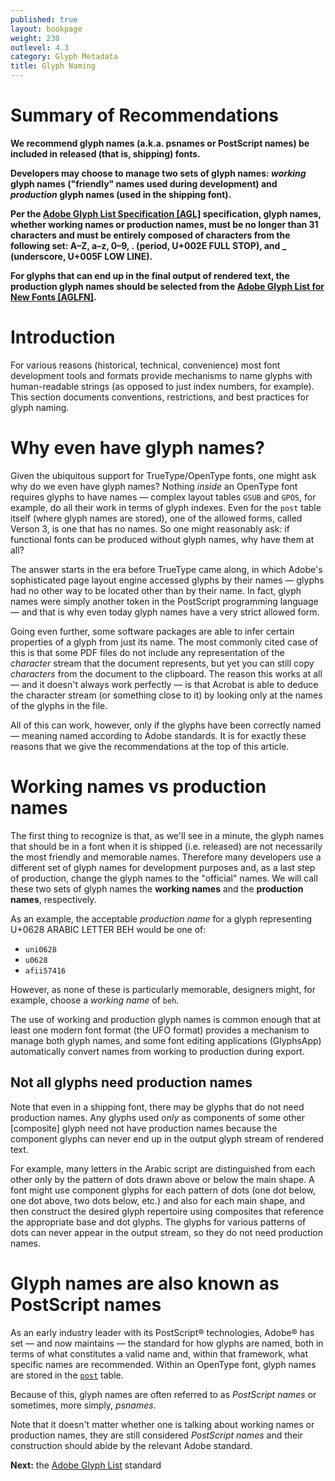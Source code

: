 ```yaml
---
published: true
layout: bookpage
weight: 230
outlevel: 4.3
category: Glyph Metadata
title: Glyph Naming
---
```

# Summary of Recommendations
**We recommend glyph names (a.k.a. psnames or PostScript names) be included in released (that is, shipping) fonts.**

**Developers may choose to manage two sets of glyph names: *working* glyph names ("friendly" names used during development) and *production* glyph names (used in the shipping font).**

**Per the [Adobe Glyph List Specification \[AGL\]][AGL] specification, glyph names, whether working names or production names, must be no longer than 31 characters and must be entirely composed of characters from the following set: A–Z, a–z, 0–9, . (period, U+002E FULL STOP), and _ (underscore, U+005F LOW LINE).**

**For glyphs that can end up in the final output of rendered text, the production glyph names should be selected from the [Adobe Glyph List for New Fonts \[AGLFN\]][AGLFN].**

# Introduction
For various reasons (historical, technical, convenience) most font development tools and formats provide mechanisms to name glyphs with human-readable strings (as opposed to just index numbers, for example). This section documents conventions, restrictions, and best practices for glyph naming.

# Why even have glyph names?
Given the ubiquitous support for TrueType/OpenType fonts, one might ask why do we even have glyph names? Nothing _inside_ an OpenType font requires glyphs to have names &mdash; complex layout tables `GSUB` and `GPOS`, for example, do all their work in terms of glyph indexes. Even for the `post` table itself (where glyph names are stored), one of the allowed forms, called Verson 3, is one that has no names. So one might reasonably ask: if functional fonts can be produced without glyph names, why have them at all?

The answer starts in the era before TrueType came along, in which Adobe's sophisticated page layout engine accessed glyphs by their names &mdash; glyphs had no other way to be located other than by their name. In fact, glyph names were simply another token in the PostScript programming language &mdash; and that is why even today glyph names have a very strict allowed form.

Going even further, some software packages are able to infer certain properties of a glyph from just its name. The most commonly cited case of this is that some PDF files do not include any representation of the _character_ stream that the document represents, but yet you can still copy _characters_ from the document to the clipboard. The reason this works at all &mdash; and it doesn't always work perfectly &mdash; is that Acrobat is able to deduce the character stream (or something close to it) by looking only at the names of the glyphs in the file.

All of this can work, however, only if the glyphs have been correctly named &mdash; meaning named according to Adobe standards. It is for exactly these reasons that we give the recommendations at the top of this article.

# Working names vs production names
The first thing to recognize is that, as we'll see in a minute, the glyph names that should be in a font when it is shipped (i.e. released) are not necessarily the most friendly and memorable names. Therefore many developers use a different set of glyph names for development purposes and, as a last step of production, change the glyph names to the "official" names. We will call these two sets of glyph names the **working names** and the **production names**, respectively.

As an example, the acceptable *production name* for a glyph representing U+0628 ARABIC LETTER BEH would be one of:

- `uni0628`
- `u0628`
- `afii57416`

However, as none of these is particularly memorable, designers might, for example, choose a *working name* of `beh`.

The use of working and production glyph names is common enough that at least one modern font format (the UFO format) provides a mechanism to manage both glyph names, and some font editing applications (GlyphsApp) automatically convert names from working to production during export.

## Not all glyphs need production names
Note that even in a shipping font, there may be glyphs that do not need production names. Any glyphs used _only_ as components of some other [composite] glyph need not have production names because the component glyphs can never end up in the output glyph stream of rendered text.

For example, many letters in the Arabic script are distinguished from each other only by the pattern of dots drawn above or below the main shape. A font might use component glyphs for each pattern of dots (one dot below, one dot above, two dots below, etc.) and also for each main shape, and then construct the desired glyph repertoire using composites that reference the appropriate base and dot glyphs. The glyphs for various patterns of dots can never appear in the output stream, so they do not need production names.

# Glyph names are also known as PostScript names

As an early industry leader with its PostScript® technologies, Adobe® has set &mdash; and now maintains &mdash; the standard for how glyphs are named, both in terms of what constitutes a valid name and, within that framework, what specific names are recommended. Within an OpenType font, glyph names are stored in the [`post`] table.

Because of this, glyph names are often referred to as *PostScript names* or sometimes, more simply, *psnames*.

Note that it doesn't matter whether one is talking about working names or production names, they are still considered *PostScript names* and their construction should abide by the relevant Adobe standard.

**Next:** the [Adobe Glyph List](Adobe_Glyph_List.html) standard

[`post`]: https://www.microsoft.com/typography/otspec/post.htm
[AGL]: https://github.com/adobe-type-tools/agl-specification
[AGLFN]: https://github.com/adobe-type-tools/agl-aglfn
